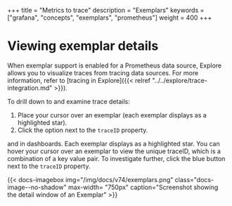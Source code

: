 +++
title = "Metrics to trace"
description = "Exemplars"
keywords = ["grafana", "concepts", "exemplars", "prometheus"]
weight = 400
+++

# Viewing exemplar details

When exemplar support is enabled for a Prometheus data source, Explore allows you to visualize traces from tracing data sources. For more information, refer to [tracing in Explore]({{< relref "../../explore/trace-integration.md" >}}).

To drill down to and examine trace details:

1. Place your cursor over an exemplar (each exemplar displays as a highlighted star).
1. Click the option  next to the `traceID` property.


and in dashboards. Each exemplar displays as a highlighted star. You can hover your cursor over an exemplar to view the unique traceID, which is a combination of a key value pair. To investigate further, click the blue button next to the `traceID` property. 

{{< docs-imagebox img="/img/docs/v74/exemplars.png" class="docs-image--no-shadow" max-width= "750px" caption="Screenshot showing the detail window of an Exemplar" >}}
